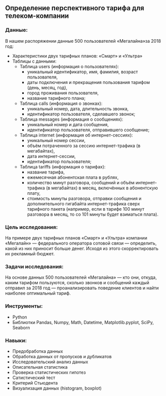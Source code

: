## Определение перспективного тарифа для телеком-компании
### Данные:
В нашем распоряжении данные 500 пользователей «Мегалайна»за 2018 год:
* Характеристики двух тарифных планов: «Смарт» и «Ультра»
* Таблицы с данными:
  * Таблица users (информация о пользователях):
    * уникальный идентификатор, имя, фамилия, возраст пользователя,
    * даты подключения и прекращения пользования тарифом (день, месяц, год),
    * город проживания пользователя,
    * название тарифного плана;
  * Таблица calls (информация о звонках):
    * уникальный номер, дата, длительность звонка,
    * идентификатор пользователя, сделавшего звонок;
  * Таблица messages (информация о сообщениях):
    * уникальный номер и дата сообщения,
    * идентификатор пользователя, отправившего сообщение;
  * Таблица internet (информация об интернет-сессиях):
    * уникальный номер сессии,
    * объём потраченного за сессию интернет-трафика (в мегабайтах),
    * дата интернет-сессии,
    * идентификатор пользователя;
  * Таблица tariffs (информация о тарифах):
    * название тарифа,
    * ежемесячная абонентская плата в рублях,
    * количество минут разговора, сообщений и объём интернет-трафика (в мегабайтах) в месяц, включённых в абонентскую плату,
    * стоимость минуты разговора, отправки сообщения и дополнительного гигабайта интернет-трафика сверх тарифного пакета (например, если в тарифе 100 минут разговора в месяц, то со 101 минуты будет взиматься плата).
  
### Цель исследования:
На примере двух тарифных планов «Смарт» и «Ультра» компании «Мегалайн» — федерального оператора сотовой связи — определить, какой из них приносит больше денег. Исходя из этого скорректировать их рекламный бюджет.

### Задачи исследования:
На основе данных 500 пользователей «Мегалайна» — кто они, откуда, каким тарифом пользуются, сколько звонков и сообщений каждый отправил за 2018 год — проанализировать поведение клиентов и найти наиболее оптимальный тариф.

### Инструменты:
* Python
* Библиотки Pandas, Numpy, Math, Datetime, Matplotlib.pyplot, SciPy, Seaborn

### Навыки:
* Предобработка данных
* Обработка данных от пропусков и дубликатов
* Исследовательский анализ данных
* Описательная статистика
* Проверка статистических гипотез
* Сатистический тест
* Критерий Стьюдента
* Визуализация данных (histogram, boxplot)
